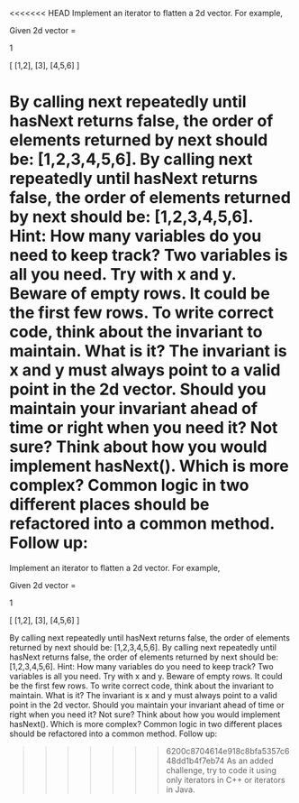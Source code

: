 <<<<<<< HEAD
Implement an iterator to flatten a 2d vector.
For example,

Given 2d vector =

1

	

[
  [1,2],
  [3],
  [4,5,6]
]

By calling next repeatedly until hasNext returns false, the order of elements returned by next should be: [1,2,3,4,5,6].
By calling next repeatedly until hasNext returns false, the order of elements returned by next should be: [1,2,3,4,5,6].
Hint:
How many variables do you need to keep track?
Two variables is all you need. Try with x and y.
Beware of empty rows. It could be the first few rows.
To write correct code, think about the invariant to maintain. What is it?
The invariant is x and y must always point to a valid point in the 2d vector. Should you maintain your invariant ahead of time or right when you need it?
Not sure? Think about how you would implement hasNext(). Which is more complex?
Common logic in two different places should be refactored into a common method.
Follow up:
=======
Implement an iterator to flatten a 2d vector.
For example,

Given 2d vector =

1

	

[
  [1,2],
  [3],
  [4,5,6]
]

By calling next repeatedly until hasNext returns false, the order of elements returned by next should be: [1,2,3,4,5,6].
By calling next repeatedly until hasNext returns false, the order of elements returned by next should be: [1,2,3,4,5,6].
Hint:
How many variables do you need to keep track?
Two variables is all you need. Try with x and y.
Beware of empty rows. It could be the first few rows.
To write correct code, think about the invariant to maintain. What is it?
The invariant is x and y must always point to a valid point in the 2d vector. Should you maintain your invariant ahead of time or right when you need it?
Not sure? Think about how you would implement hasNext(). Which is more complex?
Common logic in two different places should be refactored into a common method.
Follow up:
>>>>>>> 6200c8704614e918c8bfa5357c648dd1b4f7eb74
As an added challenge, try to code it using only iterators in C++ or iterators in Java.